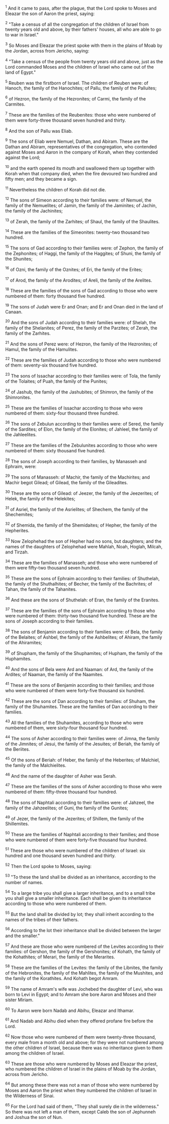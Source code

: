 <sup>1</sup> 
And it came to pass, after the plague, that the Lord spoke to Moses and Eleazar the son of Aaron the priest, saying: 

<sup>2</sup> 
"Take a census of all the congregation of the children of Israel from twenty years old and above, by their fathers' houses, all who are able to go to war in Israel." 

<sup>3</sup> 
So Moses and Eleazar the priest spoke with them in the plains of Moab by the Jordan, across from Jericho, saying: 

<sup>4</sup> 
"Take a census of the people from twenty years old and above, just as the Lord commanded Moses and the children of Israel who came out of the land of Egypt." 

<sup>5</sup> 
Reuben was the firstborn of Israel. The children of Reuben were: of Hanoch, the family of the Hanochites; of Pallu, the family of the Palluites; 

<sup>6</sup> 
of Hezron, the family of the Hezronites; of Carmi, the family of the Carmites. 

<sup>7</sup> 
These are the families of the Reubenites: those who were numbered of them were forty-three thousand seven hundred and thirty. 

<sup>8</sup> 
And the son of Pallu was Eliab. 

<sup>9</sup> 
The sons of Eliab were Nemuel, Dathan, and Abiram. These are the Dathan and Abiram, representatives of the congregation, who contended against Moses and Aaron in the company of Korah, when they contended against the Lord; 

<sup>10</sup> 
and the earth opened its mouth and swallowed them up together with Korah when that company died, when the fire devoured two hundred and fifty men; and they became a sign. 

<sup>11</sup> 
Nevertheless the children of Korah did not die. 

<sup>12</sup> 
The sons of Simeon according to their families were: of Nemuel, the family of the Nemuelites; of Jamin, the family of the Jaminites; of Jachin, the family of the Jachinites; 

<sup>13</sup> 
of Zerah, the family of the Zarhites; of Shaul, the family of the Shaulites. 

<sup>14</sup> 
These are the families of the Simeonites: twenty-two thousand two hundred. 

<sup>15</sup> 
The sons of Gad according to their families were: of Zephon, the family of the Zephonites; of Haggi, the family of the Haggites; of Shuni, the family of the Shunites; 

<sup>16</sup> 
of Ozni, the family of the Oznites; of Eri, the family of the Erites; 

<sup>17</sup> 
of Arod, the family of the Arodites; of Areli, the family of the Arelites. 

<sup>18</sup> 
These are the families of the sons of Gad according to those who were numbered of them: forty thousand five hundred. 

<sup>19</sup> 
The sons of Judah were Er and Onan; and Er and Onan died in the land of Canaan. 

<sup>20</sup> 
And the sons of Judah according to their families were: of Shelah, the family of the Shelanites; of Perez, the family of the Parzites; of Zerah, the family of the Zarhites. 

<sup>21</sup> 
And the sons of Perez were: of Hezron, the family of the Hezronites; of Hamul, the family of the Hamulites. 

<sup>22</sup> 
These are the families of Judah according to those who were numbered of them: seventy-six thousand five hundred. 

<sup>23</sup> 
The sons of Issachar according to their families were: of Tola, the family of the Tolaites; of Puah, the family of the Punites; 

<sup>24</sup> 
of Jashub, the family of the Jashubites; of Shimron, the family of the Shimronites. 

<sup>25</sup> 
These are the families of Issachar according to those who were numbered of them: sixty-four thousand three hundred. 

<sup>26</sup> 
The sons of Zebulun according to their families were: of Sered, the family of the Sardites; of Elon, the family of the Elonites; of Jahleel, the family of the Jahleelites. 

<sup>27</sup> 
These are the families of the Zebulunites according to those who were numbered of them: sixty thousand five hundred. 

<sup>28</sup> 
The sons of Joseph according to their families, by Manasseh and Ephraim, were: 

<sup>29</sup> 
The sons of Manasseh: of Machir, the family of the Machirites; and Machir begot Gilead; of Gilead, the family of the Gileadites. 

<sup>30</sup> 
These are the sons of Gilead: of Jeezer, the family of the Jeezerites; of Helek, the family of the Helekites; 

<sup>31</sup> 
of Asriel, the family of the Asrielites; of Shechem, the family of the Shechemites; 

<sup>32</sup> 
of Shemida, the family of the Shemidaites; of Hepher, the family of the Hepherites. 

<sup>33</sup> 
Now Zelophehad the son of Hepher had no sons, but daughters; and the names of the daughters of Zelophehad were Mahlah, Noah, Hoglah, Milcah, and Tirzah. 

<sup>34</sup> 
These are the families of Manasseh; and those who were numbered of them were fifty-two thousand seven hundred. 

<sup>35</sup> 
These are the sons of Ephraim according to their families: of Shuthelah, the family of the Shuthalhites; of Becher, the family of the Bachrites; of Tahan, the family of the Tahanites. 

<sup>36</sup> 
And these are the sons of Shuthelah: of Eran, the family of the Eranites. 

<sup>37</sup> 
These are the families of the sons of Ephraim according to those who were numbered of them: thirty-two thousand five hundred. These are the sons of Joseph according to their families. 

<sup>38</sup> 
The sons of Benjamin according to their families were: of Bela, the family of the Belaites; of Ashbel, the family of the Ashbelites; of Ahiram, the family of the Ahiramites; 

<sup>39</sup> 
of Shupham, the family of the Shuphamites; of Hupham, the family of the Huphamites. 

<sup>40</sup> 
And the sons of Bela were Ard and Naaman: of Ard, the family of the Ardites; of Naaman, the family of the Naamites. 

<sup>41</sup> 
These are the sons of Benjamin according to their families; and those who were numbered of them were forty-five thousand six hundred. 

<sup>42</sup> 
These are the sons of Dan according to their families: of Shuham, the family of the Shuhamites. These are the families of Dan according to their families. 

<sup>43</sup> 
All the families of the Shuhamites, according to those who were numbered of them, were sixty-four thousand four hundred. 

<sup>44</sup> 
The sons of Asher according to their families were: of Jimna, the family of the Jimnites; of Jesui, the family of the Jesuites; of Beriah, the family of the Beriites. 

<sup>45</sup> 
Of the sons of Beriah: of Heber, the family of the Heberites; of Malchiel, the family of the Malchielites. 

<sup>46</sup> 
And the name of the daughter of Asher was Serah. 

<sup>47</sup> 
These are the families of the sons of Asher according to those who were numbered of them: fifty-three thousand four hundred. 

<sup>48</sup> 
The sons of Naphtali according to their families were: of Jahzeel, the family of the Jahzeelites; of Guni, the family of the Gunites; 

<sup>49</sup> 
of Jezer, the family of the Jezerites; of Shillem, the family of the Shillemites. 

<sup>50</sup> 
These are the families of Naphtali according to their families; and those who were numbered of them were forty-five thousand four hundred. 

<sup>51</sup> 
These are those who were numbered of the children of Israel: six hundred and one thousand seven hundred and thirty. 

<sup>52</sup> 
Then the Lord spoke to Moses, saying: 

<sup>53</sup> 
"To these the land shall be divided as an inheritance, according to the number of names. 

<sup>54</sup> 
To a large tribe you shall give a larger inheritance, and to a small tribe you shall give a smaller inheritance. Each shall be given its inheritance according to those who were numbered of them. 

<sup>55</sup> 
But the land shall be divided by lot; they shall inherit according to the names of the tribes of their fathers. 

<sup>56</sup> 
According to the lot their inheritance shall be divided between the larger and the smaller." 

<sup>57</sup> 
And these are those who were numbered of the Levites according to their families: of Gershon, the family of the Gershonites; of Kohath, the family of the Kohathites; of Merari, the family of the Merarites. 

<sup>58</sup> 
These are the families of the Levites: the family of the Libnites, the family of the Hebronites, the family of the Mahlites, the family of the Mushites, and the family of the Korathites. And Kohath begot Amram. 

<sup>59</sup> 
The name of Amram's wife was Jochebed the daughter of Levi, who was born to Levi in Egypt; and to Amram she bore Aaron and Moses and their sister Miriam. 

<sup>60</sup> 
To Aaron were born Nadab and Abihu, Eleazar and Ithamar. 

<sup>61</sup> 
And Nadab and Abihu died when they offered profane fire before the Lord. 

<sup>62</sup> 
Now those who were numbered of them were twenty-three thousand, every male from a month old and above; for they were not numbered among the other children of Israel, because there was no inheritance given to them among the children of Israel. 

<sup>63</sup> 
These are those who were numbered by Moses and Eleazar the priest, who numbered the children of Israel in the plains of Moab by the Jordan, across from Jericho. 

<sup>64</sup> 
But among these there was not a man of those who were numbered by Moses and Aaron the priest when they numbered the children of Israel in the Wilderness of Sinai. 

<sup>65</sup> 
For the Lord had said of them, "They shall surely die in the wilderness." So there was not left a man of them, except Caleb the son of Jephunneh and Joshua the son of Nun.